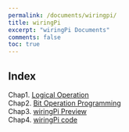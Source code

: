 ```yaml
---
permalink: /documents/wiringpi/
title: wiringPi
excerpt: "wiringPi Documents"
comments: false
toc: true
---
```


## Index

Chap1. [Logical Operation](/documents/wiringpi/logical-operation/)<br>
Chap2. [Bit Operation Programming](/documents/wiringpi/bit-operation-programming/)<br>
Chap3. [wiringPi Preview](/documents/wiringpi/preview/)<br>
Chap4. [wiringPi code](/documents/wiringpi/code/)<br>

